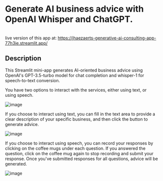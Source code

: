 # **Generate AI business advice with OpenAI Whisper and ChatGPT.**


<br>live version of this app at: https://jhaezaerts-generative-ai-consulting-app-77h3ie.streamlit.app/


## Description

This Streamlit mini-app generates AI-oriented business advice using OpenAI's GPT-3.5-turbo model for chat completion and whisper-1 for speech-to-text conversion.

You have two options to interact with the services, either using text, or using speech.

![image](https://user-images.githubusercontent.com/72695808/227727953-b2757161-5c61-4d65-9cdf-ccec45105e00.png)


If you choose to interact using text, you can fill in the text area to provide a clear description of your specific business, and then click the button to generate advice.

![image](https://user-images.githubusercontent.com/72695808/227729390-e3ebbf6d-005e-4aba-b4dc-31b0212ac16b.png)


If you choose to interact using speech, you can record your responses by clicking on the coffee mugs under each question. If you answered the question, click on the coffee mug again to stop recording and submit your response. Once you've submitted responses for all questions, advice will be generated.

![image](https://user-images.githubusercontent.com/72695808/227728316-277ae48c-c1df-4af6-8865-4b30dc2834b1.png)

